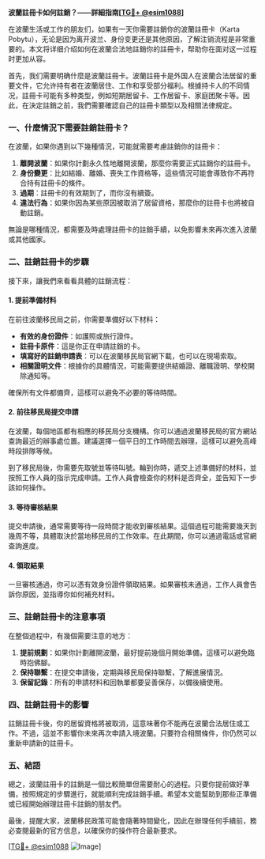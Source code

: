 **波蘭註冊卡如何註銷？——詳細指南[[TG💪+ @esim1088](https://t.me/s/esim1088)]**

在波蘭生活或工作的朋友们，如果有一天你需要註銷你的波蘭註冊卡（Karta Pobytu），无论是因为离开波兰、身份变更还是其他原因，了解注销流程是非常重要的。本文将详细介绍如何在波蘭合法地註銷你的註冊卡，帮助你在面对这一过程时更加从容。

首先，我们需要明确什麼是波蘭註冊卡。波蘭註冊卡是外国人在波蘭合法居留的重要文件，它允许持有者在波蘭居住、工作和享受部分福利。根據持卡人的不同情况，註冊卡可能有多种类型，例如短期居留卡、工作居留卡、家庭团聚卡等。因此，在決定註銷之前，我們需要確認自己的註冊卡類型以及相關法律規定。

### 一、什麼情況下需要註銷註冊卡？

在波蘭，如果你遇到以下幾種情況，可能就需要考慮註銷你的註冊卡：

1. **離開波蘭**：如果你計劃永久性地離開波蘭，那麼你需要正式註銷你的註冊卡。
2. **身份變更**：比如結婚、離婚、喪失工作資格等，這些情況可能會導致你不再符合持有註冊卡的條件。
3. **過期**：註冊卡的有效期到了，而你沒有續簽。
4. **違法行為**：如果你因為某些原因被取消了居留資格，那麼你的註冊卡也將被自動註銷。

無論是哪種情況，都需要及時處理註冊卡的註銷手續，以免影響未來再次進入波蘭或其他國家。

### 二、註銷註冊卡的步驟

接下來，讓我們來看看具體的註銷流程：

#### 1. 提前準備材料

在前往波蘭移民局之前，你需要準備好以下材料：

- **有效的身份證件**：如護照或旅行證件。
- **註冊卡原件**：這是你正在申請註銷的卡。
- **填寫好的註銷申請表**：可以在波蘭移民局官網下載，也可以在現場索取。
- **相關證明文件**：根據你的具體情況，可能需要提供結婚證、離職證明、學校開除通知等。

確保所有文件都備齊，這樣可以避免不必要的等待時間。

#### 2. 前往移民局提交申請

在波蘭，每個地區都有相應的移民局分支機構。你可以通過波蘭移民局的官方網站查詢最近的辦事處位置。建議選擇一個平日的工作時間去辦理，這樣可以避免高峰時段排隊等候。

到了移民局後，你需要先取號並等待叫號。輪到你時，遞交上述準備好的材料，並按照工作人員的指示完成申請。工作人員會檢查你的材料是否齊全，並告知下一步該如何操作。

#### 3. 等待審核結果

提交申請後，通常需要等待一段時間才能收到審核結果。這個過程可能需要幾天到幾周不等，具體取決於當地移民局的工作效率。在此期間，你可以通過電話或官網查詢進度。

#### 4. 領取結果

一旦審核通過，你可以憑有效身份證件領取結果。如果審核未通過，工作人員會告訴你原因，並指導你如何補充材料。

### 三、註銷註冊卡的注意事項

在整個過程中，有幾個需要注意的地方：

1. **提前規劃**：如果你計劃離開波蘭，最好提前幾個月開始準備，這樣可以避免臨時抱佛腳。
2. **保持聯繫**：在提交申請後，定期與移民局保持聯繫，了解進展情況。
3. **保留記錄**：所有的申請材料和回執單都要妥善保存，以備後續使用。

### 四、註銷註冊卡的影響

註銷註冊卡後，你的居留資格將被取消，這意味著你不能再在波蘭合法居住或工作。不過，這並不影響你未來再次申請入境波蘭。只要符合相關條件，你仍然可以重新申請新的註冊卡。

### 五、結語

總之，波蘭註冊卡的註銷是一個比較簡單但需要耐心的過程。只要你提前做好準備，按照規定的步驟進行，就能順利完成註銷手續。希望本文能幫助到那些正準備或已經開始辦理註冊卡註銷的朋友們。

最後，提醒大家，波蘭移民政策可能會隨著時間變化，因此在辦理任何手續前，務必查閱最新的官方信息，以確保你的操作符合最新要求。

[[TG💪+ @esim1088](https://t.me/s/esim1088) ![Image](https://i.postimg.cc/4NQfJmqS/Snipaste-2025-05-13-00-14-12.png)]